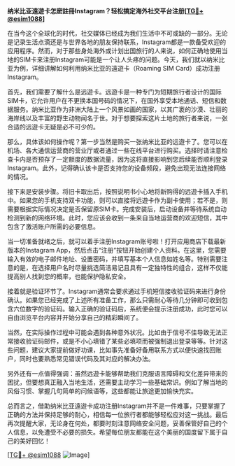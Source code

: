 **纳米比亚遠遊卡怎麽註冊Instagram？轻松搞定海外社交平台注册[[TG💪+ @esim1088](https://t.me/s/esim1088)]**

在当今这个全球化的时代，社交媒体已经成为我们生活中不可或缺的一部分。无论是记录生活点滴还是与世界各地的朋友保持联系，Instagram都是一款备受欢迎的应用程序。然而，对于那些身处海外或计划出国旅行的人来说，如何正确地使用当地的SIM卡来注册Instagram可能是一个让人头疼的问题。今天，我们就以纳米比亚为例，详细讲解如何利用纳米比亚的遠遊卡（Roaming SIM Card）成功注册Instagram。

首先，我们需要了解什么是远遊卡。远遊卡是一种专门为短期旅行者设计的国际SIM卡，它允许用户在不更换本国号码的情况下，在国外享受本地通话、短信和数据服务。纳米比亚作为非洲大陆上一个风景如画的国家，以其广袤的沙漠、壮丽的海岸线以及丰富的野生动物闻名于世。对于想要探索这片土地的旅行者来说，一张合适的远遊卡无疑是必不可少的。

那么，具体该如何操作呢？第一步当然是购买一张纳米比亚的远遊卡了。您可以在机场、各大通信运营商的营业厅或者通过一些在线平台进行购买。选择时请注意检查卡内是否预存了一定额度的数据流量，因为这将直接影响到您后续能否顺利登录Instagram。此外，记得确认该卡是否支持您的设备频段，避免出现无法连接网络的情况。

接下来是安装步骤。将旧卡取出后，按照说明书小心地将新购得的远遊卡插入手机中。如果您的手机支持双卡功能，则可以直接将远遊卡作为副卡使用；若不是，则需要根据实际情况决定是否保留原SIM卡。完成安装后，启动设备并等待系统自动检测到新的网络环境。此时，您应该会收到一条来自当地运营商的欢迎短信，其中包含了激活账户所需的必要信息。

当一切准备就绪之后，就可以着手注册Instagram账号啦！打开应用商店下载最新版本的Instagram App，然后点击“注册”按钮开始创建个人资料。在这里，您需要输入有效的电子邮件地址、设置密码，并填写基本个人信息如姓名等。特别需要注意的是，在选择用户名时尽量挑选简洁易记且具有一定独特性的组合，这样不仅能提高别人找到您的概率，也能保护隐私安全。

接着就是验证环节了。Instagram通常会要求通过手机短信接收验证码来进行身份确认。如果您已经完成了上述所有准备工作，那么只需耐心等待几分钟即可收到包含六位数字的验证码。输入正确的验证码后，系统便会提示注册成功，此时您可以自由浏览平台内容并开始分享自己的精彩瞬间了。

当然，在实际操作过程中可能会遇到各种意外状况。比如由于信号不佳导致无法正常接收验证码邮件，或是不小心填错了某些必填项而被强制退出登录等等。针对这些问题，建议大家提前做好功课，比如事先准备好备用联系方式以便快速找回账户，同时也要熟悉常见错误代码及其对应的解决办法。

另外还有一点值得强调：虽然远遊卡能够帮助我们克服语言障碍和文化差异带来的困扰，但要想真正融入当地生活，还需要主动学习一些基础常识。例如了解当地的风俗习惯、掌握几句简单的问候语等，这些都能让旅途更加愉快充实。

总而言之，借助纳米比亚遠遊卡成功注册Instagram并不是一件难事，只要掌握了正确的方法并保持足够的耐心，相信每一位旅行者都能够轻松应对这一挑战。最后再次提醒大家，无论身在何处，都要时刻注意网络安全问题，妥善保管好自己的个人信息，以免遭受不必要的损失。希望每位朋友都能在这个美丽的国度留下属于自己的美好回忆！

[[TG💪+ @esim1088](https://t.me/s/esim1088) ![Image](https://i.postimg.cc/4NQfJmqS/Snipaste-2025-05-13-00-14-12.png)]